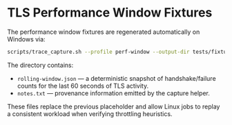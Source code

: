 # TLS Performance Window Fixtures

The performance window fixtures are regenerated automatically on Windows via:

```bash
scripts/trace_capture.sh --profile perf-window --output-dir tests/fixtures/security/perf-window
```

The directory contains:

- `rolling-window.json` — a deterministic snapshot of handshake/failure counts
  for the last 60 seconds of TLS activity.
- `notes.txt` — provenance information emitted by the capture helper.

These files replace the previous placeholder and allow Linux jobs to replay a
consistent workload when verifying throttling heuristics.
